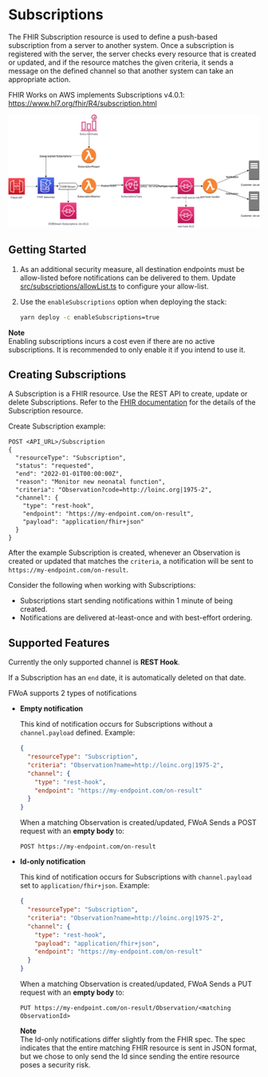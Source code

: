 # Subscriptions

The FHIR Subscription resource is used to define a push-based subscription from a server to another system.
Once a subscription is registered with the server, the server checks every resource that is created or updated,
and if the resource matches the given criteria, it sends a message on the defined channel so that another system can take an appropriate action.

FHIR Works on AWS implements Subscriptions v4.0.1: https://www.hl7.org/fhir/R4/subscription.html

![Architecture diagram](resources/FWoA-subscriptions.svg)

## Getting Started

1. As an additional security measure, all destination endpoints must be allow-listed before notifications can be delivered to them.
   Update [src/subscriptions/allowList.ts](src/subscriptions/allowList.ts) to configure your allow-list.

2. Use the `enableSubscriptions` option when deploying the stack:

   ```bash
   yarn deploy -c enableSubscriptions=true
   ```

**Note**  
Enabling subscriptions incurs a cost even if there are no active subscriptions. It is recommended to only enable it if you intend to use it.

## Creating Subscriptions

A Subscription is a FHIR resource. Use the REST API to create, update or delete Subscriptions.
Refer to the [FHIR documentation](https://www.hl7.org/fhir/R4/subscription.html#resource) for the details of the Subscription resource.

Create Subscription example:

```
POST <API_URL>/Subscription
{
  "resourceType": "Subscription",
  "status": "requested",
  "end": "2022-01-01T00:00:00Z",
  "reason": "Monitor new neonatal function",
  "criteria": "Observation?code=http://loinc.org|1975-2",
  "channel": {
    "type": "rest-hook",
    "endpoint": "https://my-endpoint.com/on-result",
    "payload": "application/fhir+json"
  }
}
```

After the example Subscription is created, whenever an Observation is created or updated that matches the `criteria`,
a notification will be sent to `https://my-endpoint.com/on-result`.

Consider the following when working with Subscriptions:

- Subscriptions start sending notifications within 1 minute of being created.
- Notifications are delivered at-least-once and with best-effort ordering.

## Supported Features

Currently the only supported channel is **REST Hook**.

If a Subscription has an `end` date, it is automatically deleted on that date.

FWoA supports 2 types of notifications

- **Empty notification**

  This kind of notification occurs for Subscriptions without a `channel.payload` defined. Example:

  ```json
  {
    "resourceType": "Subscription",
    "criteria": "Observation?name=http://loinc.org|1975-2",
    "channel": {
      "type": "rest-hook",
      "endpoint": "https://my-endpoint.com/on-result"
    }
  }
  ```

  When a matching Observation is created/updated, FWoA Sends a POST request with an **empty body** to:

  ```
  POST https://my-endpoint.com/on-result
  ```

- **Id-only notification**

  This kind of notification occurs for Subscriptions with `channel.payload` set to `application/fhir+json`. Example:

  ```json
  {
    "resourceType": "Subscription",
    "criteria": "Observation?name=http://loinc.org|1975-2",
    "channel": {
      "type": "rest-hook",
      "payload": "application/fhir+json",
      "endpoint": "https://my-endpoint.com/on-result"
    }
  }
  ```

  When a matching Observation is created/updated, FWoA Sends a PUT request with an **empty body** to:

  ```
  PUT https://my-endpoint.com/on-result/Observation/<matching ObservationId>
  ```

  **Note**  
   The Id-only notifications differ slightly from the FHIR spec.
  The spec indicates that the entire matching FHIR resource is sent in JSON format, but we chose to only send the Id since
  sending the entire resource poses a security risk.
